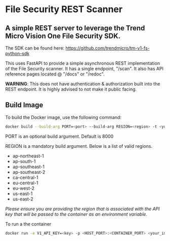 # File Security REST Scanner

## A simple REST server to leverage the Trend Micro Vision One File Security SDK.
The SDK can be found here: https://github.com/trendmicro/tm-v1-fs-python-sdk

This uses FastAPI to provide a simple asynchronous REST implementation of the File Security scanner. It has a single endpoint, "/scan". It also has API reference pages located @ "/docs" or "/redoc".

**WARNING**: This does not have authentication & authorization built into the REST endpoint. It is highly advised to not make it public facing.

## Build Image

To build the Docker image, use the following command:

```bash
docker build --build-arg PORT=<port> --build-arg REGION=<region> -t <your_image_name> .
```

PORT is an optional build argument. Default is 8000

REGION is a mandatory build argument. Below is a list of valid regions.
- ap-northeast-1
- ap-south-1
- ap-southeast-1
- ap-southeast-2
- ca-central-1
- eu-central-1
- eu-west-2
- us-east-1
- us-east-2


*Please ensure you are providing the region that is associated with the API key that will be passed to the container as an environment variable.*

To run a the container
```bash
docker run -e V1_API_KEY=<key> -p <HOST_PORT>:<CONTAINER_PORT> <your_image_name>
```
